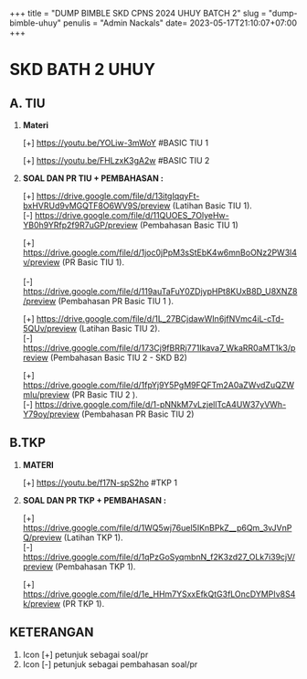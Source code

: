 +++
title = "DUMP BIMBLE SKD CPNS 2024 UHUY BATCH 2"
slug = "dump-bimble-uhuy"
penulis = "Admin Nackals"
date= 2023-05-17T21:10:07+07:00
+++

# SKD BATH 2 UHUY

## A. TIU

1) **Materi**

    [+] https://youtu.be/YOLiw-3mWoY #BASIC TIU 1<br>

    [+] https://youtu.be/FHLzxK3gA2w #BASIC TIU 2

2) **SOAL DAN PR TIU + PEMBAHASAN :**

    [+] https://drive.google.com/file/d/13itgIqqyFt-bxHVRUd9vMGQTF8O6WV9S/preview (Latihan Basic TIU 1).<br>
    [-] https://drive.google.com/file/d/11QUOES_7OlyeHw-YB0h9YRfp2f9R7uGP/preview (Pembahasan Basic TIU 1)

    [+] https://drive.google.com/file/d/1joc0jPpM3sStEbK4w6mnBoONz2PW3l4v/preview (PR Basic TIU 1).<br>     
    [-] https://drive.google.com/file/d/119auTaFuY0ZDjypHPt8KUxB8D_U8XNZ8/preview (Pembahasan PR Basic TIU 1 ).


    [+] https://drive.google.com/file/d/1L_27BCjdawWIn6jfNVmc4iL-cTd-5QUv/preview (Latihan Basic TIU 2).<br>
    [-] https://drive.google.com/file/d/173Cj9fBRRj771Ikava7_WkaRR0aMT1k3/preview (Pembahasan Basic TIU 2 - SKD B2)

    [+] https://drive.google.com/file/d/1fpYj9Y5PgM9FQFTm2A0aZWvdZuQZWmIu/preview (PR Basic TIU 2 ).<br>
    [-] https://drive.google.com/file/d/1-pNNkM7vLzjellTcA4UW37yVWh-Y79oy/preview (Pembahasan PR Basic TIU 2)




## B.TKP 

1) **MATERI**

    [+] https://youtu.be/f17N-spS2ho #TKP 1

2) **SOAL DAN PR TKP + PEMBAHASAN :**

    [+] https://drive.google.com/file/d/1WQ5wj76uel5IKnBPkZ__p6Qm_3vJVnPQ/preview
    (Latihan TKP 1). <br>
    [-] https://drive.google.com/file/d/1qPzGoSyqmbnN_f2K3zd27_OLk7i39cjV/preview (Pembahasan TKP 1).<br>

    [+] https://drive.google.com/file/d/1e_HHm7YSxxEfkQtG3fLOncDYMPIv8S4k/preview (PR TKP 1).


## KETERANGAN
1. Icon [+] petunjuk sebagai soal/pr
2. Icon [-] petunjuk sebagai pembahasan soal/pr